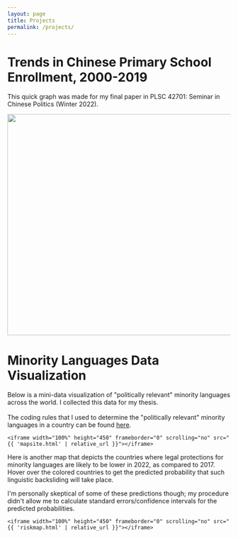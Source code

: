 ```yaml
---
layout: page
title: Projects
permalink: /projects/
--- 
```

# Trends in Chinese Primary School Enrollment, 2000-2019
This quick graph was made for my final paper in PLSC 42701: Seminar in Chinese Politics (Winter 2022).
<div class="image">
	<img src="{{ 'assets/education_plot.png' | relative_url }}" height="500" width="200%"/>
</div>

# Minority Languages Data Visualization
Below is a mini-data visualization of "politically relevant" minority languages across the world. I collected this data for my thesis. <br> <br>
The coding rules that I used to determine the "politically relevant" minority languages in a country can be found
<a href="{{ 'assets/minlang-coderules.pdf' | relative_url}}" target="_blank">here</a>.
<div class="container">

    <iframe width="100%" height="450" frameborder="0" scrolling="no" src="{{ 'mapsite.html' | relative_url }}"></iframe>

</div> <!-- /.container -->

Here is another map that depicts the countries where legal protections for minority languages are likely to be lower in 
2022, as compared to 2017. Hover over the colored countries to get the predicted probability that such linguistic backsliding
will take place. <br>

I'm personally skeptical of some of these predictions though; my procedure didn't allow me to calculate standard errors/confidence intervals
for the predicted probabilities. 

<div class="container">

    <iframe width="100%" height="450" frameborder="0" scrolling="no" src="{{ 'riskmap.html' | relative_url }}"></iframe>

</div> <!-- /.container -->